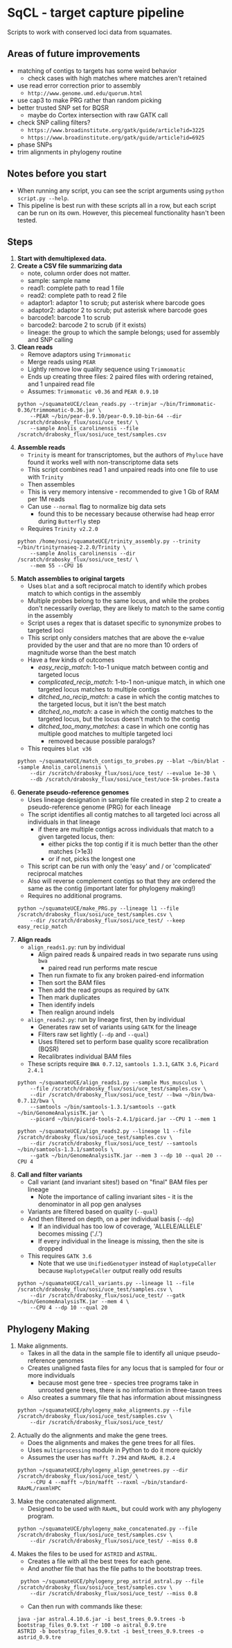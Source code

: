 # SqCL - target capture pipeline
Scripts to work with conserved loci data from squamates.

## Areas of future improvements
- matching of contigs to targets has some weird behavior
	- check cases with high matches where matches aren't retained
- use read error correction prior to assembly
	- `http://www.genome.umd.edu/quorum.html`
- use cap3 to make PRG rather than random picking
- better trusted SNP set for BQSR
	- maybe do Cortex intersection with raw GATK call
- check SNP calling filters?
	- `https://www.broadinstitute.org/gatk/guide/article?id=3225`
	- `https://www.broadinstitute.org/gatk/guide/article?id=6925`
- phase SNPs
- trim alignments in phylogeny routine

## Notes before you start
- When running any script, you can see the script arguments using `python script.py --help`.
- This pipeline is best run with these scripts all in a row, but each script can be run on its own. However, this piecemeal functionality hasn't been tested. 

## Steps
1. **Start with demultiplexed data.**
2. **Create a CSV file summarizing data**
	- note, column order does not matter.
	- sample: sample name
	- read1: complete path to read 1 file
	- read2: complete path to read 2 file
	- adaptor1: adaptor 1 to scrub; put asterisk where barcode goes
	- adaptor2: adaptor 2 to scrub; put asterisk where barcode goes
	- barcode1: barcode 1 to scrub
	- barcode2: barcode 2 to scrub (if it exists)
	- lineage: the group to which the sample belongs; used for assembly and SNP calling
3. **Clean reads**
	- Remove adaptors using `Trimmomatic`
	- Merge reads using `PEAR`
	- Lightly remove low quality sequence using `Trimmomatic`
	- Ends up creating three files: 2 paired files with ordering retained, and 1 unpaired read file
	- Assumes: `Trimmomatic v0.36` and `PEAR 0.9.10`
	```
	python ~/squamateUCE/clean_reads.py --trimjar ~/bin/Trimmomatic-0.36/trimmomatic-0.36.jar \
		--PEAR ~/bin/pear-0.9.10/pear-0.9.10-bin-64 --dir /scratch/drabosky_flux/sosi/uce_test/ \
		--sample Anolis_carolinensis --file /scratch/drabosky_flux/sosi/uce_test/samples.csv
	```
4. **Assemble reads**
	- `Trinity` is meant for transcriptomes, but the authors of `Phyluce` have found it works well with non-transcriptome data sets
	- This script combines read 1 and unpaired reads into one file to use with `Trinity`
	- Then assembles
	- This is very memory intensive - recommended to give 1 Gb of RAM per 1M reads
	- Can use `--normal` flag to normalize big data sets
		- found this to be necessary because otherwise had heap error during `Butterfly` step
	- Requires `Trinity v2.2.0`
	```
	python /home/sosi/squamateUCE/trinity_assembly.py --trinity ~/bin/trinityrnaseq-2.2.0/Trinity \
		--sample Anolis_carolinensis --dir /scratch/drabosky_flux/sosi/uce_test/ \
		--mem 55 --CPU 16
	```
5. **Match assemblies to original targets**
	- Uses `blat` and a soft reciprocal match to identify which probes match to which contigs in the assembly
	- Multiple probes belong to the same locus, and while the probes don't necessarily overlap, they are likely to match to the same contig in the assembly
	- Script uses a regex that is dataset specific to synonymize probes to targeted loci
	- This script only considers matches that are above the e-value provided by the user and that are no more than 10 orders of magnitude worse than the best match
	- Have a few kinds of outcomes
		- *easy_recip_match*: 1-to-1 unique match between contig and targeted locus
		- *complicated_recip_match*: 1-to-1 non-unique match, in which one targeted locus matches to multiple contigs
		- *ditched_no_recip_match*: a case in which the contig matches to the targeted locus, but it isn't the best match
		- *ditched_no_match*: a case in which the contig matches to the targeted locus, but the locus doesn't match to the contig
		- *ditched_too_many_matches*: a case in which one contig has multiple good matches to multiple targeted loci
			- removed because possible paralogs?
	- This requires `blat v36`
	```
	python ~/squamateUCE/match_contigs_to_probes.py --blat ~/bin/blat --sample Anolis_carolinensis \
		--dir /scratch/drabosky_flux/sosi/uce_test/ --evalue 1e-30 \
		--db /scratch/drabosky_flux/sosi/uce_test/uce-5k-probes.fasta
	```
6. **Generate pseudo-reference genomes**
	- Uses lineage designation in sample file created in step 2 to create a pseudo-reference genome (PRG) for each lineage
	- The script identifies all contig matches to all targeted loci across all individuals in that lineage
		- if there are multiple contigs across individuals that match to a given targeted locus, then:
			- either picks the top contig if it is much better than the other matches (>1e3)
			- or if not, picks the longest one
	- This script can be run with only the 'easy' and / or 'complicated' reciprocal matches
	- Also will reverse complement contigs so that they are ordered the same as the contig (important later for phylogeny making!)
	- Requires no additional programs.
	```
	python ~/squamateUCE/make_PRG.py --lineage l1 --file /scratch/drabosky_flux/sosi/uce_test/samples.csv \
		--dir /scratch/drabosky_flux/sosi/uce_test/ --keep easy_recip_match
	```
7. **Align reads**
	- `align_reads1.py`: run by individual
		- Align paired reads & unpaired reads in two separate runs using `bwa`
			- paired read run performs mate rescue
		- Then run fixmate to fix any broken paired-end information
		- Then sort the BAM files
		- Then add the read groups as required by `GATK`
		- Then mark duplicates
		- Then identify indels
		- Then realign around indels
	- `align_reads2.py`: run by lineage first, then by individual
		- Generates raw set of variants using `GATK` for the lineage
		- Filters raw set lightly (`--dp` and `--qual`)
		- Uses filtered set to perform base quality score recalibration (BQSR)
		- Recalibrates individual BAM files
	- These scripts require `BWA 0.7.12`, `samtools 1.3.1`, `GATK 3.6`, `Picard 2.4.1`
	```
	python ~/squamateUCE/align_reads1.py --sample Mus_musculus \ 
		--file /scratch/drabosky_flux/sosi/uce_test/samples.csv \
		--dir /scratch/drabosky_flux/sosi/uce_test/ --bwa ~/bin/bwa-0.7.12/bwa \
		--samtools ~/bin/samtools-1.3.1/samtools --gatk ~/bin/GenomeAnalysisTK.jar \
		--picard ~/bin/picard-tools-2.4.1/picard.jar --CPU 1 --mem 1
		
	python ~/squamateUCE/align_reads2.py --lineage l1 --file /scratch/drabosky_flux/sosi/uce_test/samples.csv \
		--dir /scratch/drabosky_flux/sosi/uce_test/ --samtools ~/bin/samtools-1.3.1/samtools \
		--gatk ~/bin/GenomeAnalysisTK.jar --mem 3 --dp 10 --qual 20 --CPU 4
	```
8. **Call and filter variants**
	- Call variant (and invariant sites!) based on "final" BAM files per lineage
		- Note the importance of calling invariant sites - it is the denominator in all pop gen analyses
	- Variants are filtered based on quality (`--qual`)
	- And then filtered on depth, on a per individual basis (`--dp`)
		- If an individual has too low of coverage, 'ALLELE/ALLELE' becomes missing ('./.')
		- If every individual in the lineage is missing, then the site is dropped
	- This requires `GATK 3.6`
		- Note that we use `UnifiedGenotyper` instead of `HaplotypeCaller` because `HaplotypeCaller` output really odd results
	```
	python ~/squamateUCE/call_variants.py --lineage l1 --file /scratch/drabosky_flux/sosi/uce_test/samples.csv \
		--dir /scratch/drabosky_flux/sosi/uce_test/ --gatk ~/bin/GenomeAnalysisTK.jar --mem 4 \
		--CPU 4 --dp 10 --qual 20
	```
	
## Phylogeny Making
1. Make alignments.
	- Takes in all the data in the sample file to identify all unique pseudo-reference genomes
	- Creates unaligned fasta files for any locus that is sampled for four or more individuals
		- because most gene tree - species tree programs take in unrooted gene trees, there is no information in three-taxon trees
	- Also creates a summary file that has information about missingness
	```
	python ~/squamateUCE/phylogeny_make_alignments.py --file /scratch/drabosky_flux/sosi/uce_test/samples.csv \
		--dir /scratch/drabosky_flux/sosi/uce_test/
	```
2. Actually do the alignments and make the gene trees.
	- Does the alignments and makes the gene trees for all files.
	- Uses `multiprocessing` module in Python to do it more quickly
	- Assumes the user has `mafft 7.294` and `RAxML 8.2.4`
	```
	python ~/squamateUCE/phylogeny_align_genetrees.py --dir /scratch/drabosky_flux/sosi/uce_test/ \
		--CPU 4 --mafft ~/bin/mafft --raxml ~/bin/standard-RAxML/raxmlHPC
	```
3. Make the concatenated alignment.
	- Designed to be used with `RAxML`, but could work with any phylogeny program.
	```
	python ~/squamateUCE/phylogeny_make_concatenated.py --file /scratch/drabosky_flux/sosi/uce_test/samples.csv \
		--dir /scratch/drabosky_flux/sosi/uce_test/ --miss 0.8
	```
4. Makes the files to be used for `ASTRID` and `ASTRAL`.
	- Creates a file with all the best trees for each gene.
	- And another file that has the file paths to the bootstrap trees.
	```
	 python ~/squamateUCE/phylogeny_prep_astrid_astral.py --file /scratch/drabosky_flux/sosi/uce_test/samples.csv \
	 	--dir /scratch/drabosky_flux/sosi/uce_test/ --miss 0.8
	 ```
	 - Can then run with commands like these:
	```
	java -jar astral.4.10.6.jar -i best_trees_0.9.trees -b bootstrap_files_0.9.txt -r 100 -o astral_0.9.tre
	ASTRID -b bootstrap_files_0.9.txt -i best_trees_0.9.trees -o astrid_0.9.tre
	```
